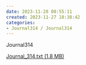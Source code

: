 ```yaml
---
date: 2023-11-28 00:55:11
created: 2023-11-27 18:38:42
categories:
- Journal314 / Journal314
---
```


Journal314

[Journal\_314.txt (1.8 MB)](Files/Journal_314.txt)